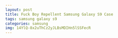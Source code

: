 ```yaml
---
layout: post
title: Fuck Boy Repellent Samsung Galaxy S9 Case
tags: samsung galaxy s9
categories: samsung
img: 14YlQ-8x2uThCz2yJLBsMDIHn5lSSFecR
---
```

